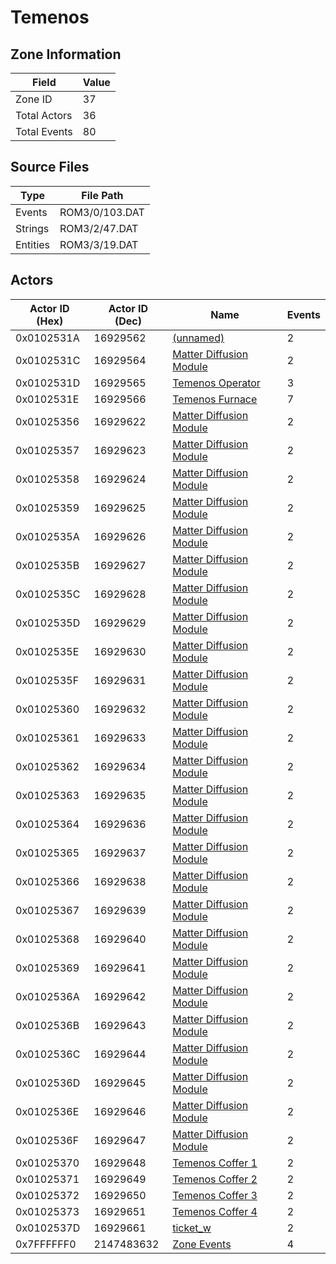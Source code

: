 # Temenos

## Zone Information

| Field        |   Value |
|--------------|---------|
| Zone ID      |      37 |
| Total Actors |      36 |
| Total Events |      80 |

## Source Files

| Type     | File Path      |
|----------|----------------|
| Events   | ROM3/0/103.DAT |
| Strings  | ROM3/2/47.DAT  |
| Entities | ROM3/3/19.DAT  |

## Actors

| Actor ID (Hex)   |   Actor ID (Dec) | Name                                                                       |   Events |
|------------------|------------------|----------------------------------------------------------------------------|----------|
| 0x0102531A       |         16929562 | [(unnamed)](./16929562.md)                                                 |        2 |
| 0x0102531C       |         16929564 | [Matter Diffusion Module](./16929564%20-%20Matter%20Diffusion%20Module.md) |        2 |
| 0x0102531D       |         16929565 | [Temenos Operator](./16929565%20-%20Temenos%20Operator.md)                 |        3 |
| 0x0102531E       |         16929566 | [Temenos Furnace](./16929566%20-%20Temenos%20Furnace.md)                   |        7 |
| 0x01025356       |         16929622 | [Matter Diffusion Module](./16929622%20-%20Matter%20Diffusion%20Module.md) |        2 |
| 0x01025357       |         16929623 | [Matter Diffusion Module](./16929623%20-%20Matter%20Diffusion%20Module.md) |        2 |
| 0x01025358       |         16929624 | [Matter Diffusion Module](./16929624%20-%20Matter%20Diffusion%20Module.md) |        2 |
| 0x01025359       |         16929625 | [Matter Diffusion Module](./16929625%20-%20Matter%20Diffusion%20Module.md) |        2 |
| 0x0102535A       |         16929626 | [Matter Diffusion Module](./16929626%20-%20Matter%20Diffusion%20Module.md) |        2 |
| 0x0102535B       |         16929627 | [Matter Diffusion Module](./16929627%20-%20Matter%20Diffusion%20Module.md) |        2 |
| 0x0102535C       |         16929628 | [Matter Diffusion Module](./16929628%20-%20Matter%20Diffusion%20Module.md) |        2 |
| 0x0102535D       |         16929629 | [Matter Diffusion Module](./16929629%20-%20Matter%20Diffusion%20Module.md) |        2 |
| 0x0102535E       |         16929630 | [Matter Diffusion Module](./16929630%20-%20Matter%20Diffusion%20Module.md) |        2 |
| 0x0102535F       |         16929631 | [Matter Diffusion Module](./16929631%20-%20Matter%20Diffusion%20Module.md) |        2 |
| 0x01025360       |         16929632 | [Matter Diffusion Module](./16929632%20-%20Matter%20Diffusion%20Module.md) |        2 |
| 0x01025361       |         16929633 | [Matter Diffusion Module](./16929633%20-%20Matter%20Diffusion%20Module.md) |        2 |
| 0x01025362       |         16929634 | [Matter Diffusion Module](./16929634%20-%20Matter%20Diffusion%20Module.md) |        2 |
| 0x01025363       |         16929635 | [Matter Diffusion Module](./16929635%20-%20Matter%20Diffusion%20Module.md) |        2 |
| 0x01025364       |         16929636 | [Matter Diffusion Module](./16929636%20-%20Matter%20Diffusion%20Module.md) |        2 |
| 0x01025365       |         16929637 | [Matter Diffusion Module](./16929637%20-%20Matter%20Diffusion%20Module.md) |        2 |
| 0x01025366       |         16929638 | [Matter Diffusion Module](./16929638%20-%20Matter%20Diffusion%20Module.md) |        2 |
| 0x01025367       |         16929639 | [Matter Diffusion Module](./16929639%20-%20Matter%20Diffusion%20Module.md) |        2 |
| 0x01025368       |         16929640 | [Matter Diffusion Module](./16929640%20-%20Matter%20Diffusion%20Module.md) |        2 |
| 0x01025369       |         16929641 | [Matter Diffusion Module](./16929641%20-%20Matter%20Diffusion%20Module.md) |        2 |
| 0x0102536A       |         16929642 | [Matter Diffusion Module](./16929642%20-%20Matter%20Diffusion%20Module.md) |        2 |
| 0x0102536B       |         16929643 | [Matter Diffusion Module](./16929643%20-%20Matter%20Diffusion%20Module.md) |        2 |
| 0x0102536C       |         16929644 | [Matter Diffusion Module](./16929644%20-%20Matter%20Diffusion%20Module.md) |        2 |
| 0x0102536D       |         16929645 | [Matter Diffusion Module](./16929645%20-%20Matter%20Diffusion%20Module.md) |        2 |
| 0x0102536E       |         16929646 | [Matter Diffusion Module](./16929646%20-%20Matter%20Diffusion%20Module.md) |        2 |
| 0x0102536F       |         16929647 | [Matter Diffusion Module](./16929647%20-%20Matter%20Diffusion%20Module.md) |        2 |
| 0x01025370       |         16929648 | [Temenos Coffer 1](./16929648%20-%20Temenos%20Coffer%201.md)               |        2 |
| 0x01025371       |         16929649 | [Temenos Coffer 2](./16929649%20-%20Temenos%20Coffer%202.md)               |        2 |
| 0x01025372       |         16929650 | [Temenos Coffer 3](./16929650%20-%20Temenos%20Coffer%203.md)               |        2 |
| 0x01025373       |         16929651 | [Temenos Coffer 4](./16929651%20-%20Temenos%20Coffer%204.md)               |        2 |
| 0x0102537D       |         16929661 | [ticket_w](./16929661%20-%20ticket_w.md)                                   |        2 |
| 0x7FFFFFF0       |       2147483632 | [Zone Events](./Zone%20Events.md)                                          |        4 |